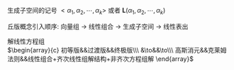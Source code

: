 生成子空间的记号 $<\alpha_1,\alpha_2,\cdots,\alpha_k>$ 或者 $\mathbf{L}(\alpha_1,\alpha_2,\cdots,\alpha_k)$     
    
丘版概念引入顺序: 向量组 $\to$ 线性组合 $\to$ 生成子空间 $\to$ 线性表出    
    
解线性方程组    
 $\begin{array}{c}    
初等版&&过渡版&&终极版\\\    
&\to&&\to\\\    
高斯消元&&克莱姆法则&&线性组合+齐次线性组解结构+非齐次方程组解    
\end{array}$     
